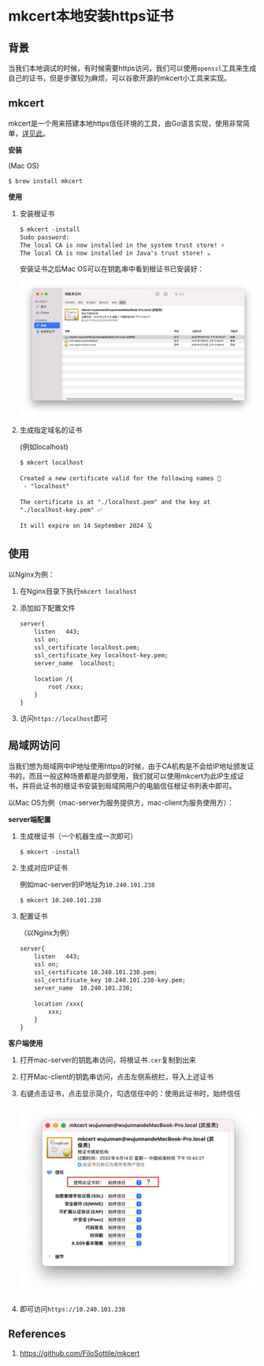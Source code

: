 # mkcert本地安装https证书

## 背景

当我们本地调试的时候，有时候需要https访问，我们可以使用`openssl`工具来生成自己的证书，但是步骤较为麻烦，可以谷歌开源的mkcert小工具来实现。

## mkcert

mkcert是一个用来搭建本地https信任环境的工具，由Go语言实现，使用非常简单，[详见此](https://github.com/FiloSottile/mkcert)。

**安装**

(Mac OS)

```
$ brew install mkcert
```

**使用**

1. 安装根证书

   ```
   $ mkcert -install
   Sudo password:
   The local CA is now installed in the system trust store! ⚡️
   The local CA is now installed in Java's trust store! ☕️
   ```

   安装证书之后Mac OS可以在钥匙串中看到根证书已安装好：

   ![mac_os_ROOT_CA](mkcert%E6%9C%AC%E5%9C%B0%E5%AE%89%E8%A3%85https%E8%AF%81%E4%B9%A6_assets/mac_os_ROOT_CA.png 'Mac OS根证书')

2. 生成指定域名的证书

   (例如localhost)

   ```
   $ mkcert localhost
   
   Created a new certificate valid for the following names 📜
    - "localhost"
   
   The certificate is at "./localhost.pem" and the key at "./localhost-key.pem" ✅
   
   It will expire on 14 September 2024 🗓
   ```

## 使用

以Nginx为例：

1. 在Nginx目录下执行`mkcert localhost`

2. 添加如下配置文件

   ```nginx
   server{
       listen	443;
       ssl on;
       ssl_certificate localhost.pem;
       ssl_certificate_key localhost-key.pem;
       server_name	localhost;
   
       location /{
           root /xxx;
       }
   }
   ```

3. 访问`https://localhost`即可

## 局域网访问

当我们想为局域网中IP地址使用https的时候，由于CA机构是不会给IP地址颁发证书的，而且一般这种场景都是内部使用，我们就可以使用mkcert为此IP生成证书，并将此证书的根证书安装到局域网用户的电脑信任根证书列表中即可。

以Mac OS为例（mac-server为服务提供方，mac-client为服务使用方）：

**server端配置**

1. 生成根证书（一个机器生成一次即可）

   ```
   $ mkcert -install
   ```

2. 生成对应IP证书

   例如mac-server的IP地址为`10.240.101.238`

   ```
   $ mkcert 10.240.101.238
   ```

3. 配置证书

   （以Nginx为例）

   ```nginx
   server{
       listen	443;
       ssl on;
       ssl_certificate 10.240.101.238.pem;
       ssl_certificate_key 10.240.101.238-key.pem;
       server_name	10.240.101.238;
   
       location /xxx{
           xxx;
       }
   }
   ```

**客户端使用**

1. 打开mac-server的钥匙串访问，将根证书`.cer`复制到出来

2. 打开Mac-client的钥匙串访问，点击左侧系统栏，导入上述证书

3. 右键点击证书，点击显示简介，勾选信任中的：使用此证书时，始终信任

   ![ca_always_trust](mkcert%E6%9C%AC%E5%9C%B0%E5%AE%89%E8%A3%85https%E8%AF%81%E4%B9%A6_assets/ca_always_trust.png '勾选始终信任证书')

4. 即可访问`https://10.240.101.238`

## References

1. https://github.com/FiloSottile/mkcert
